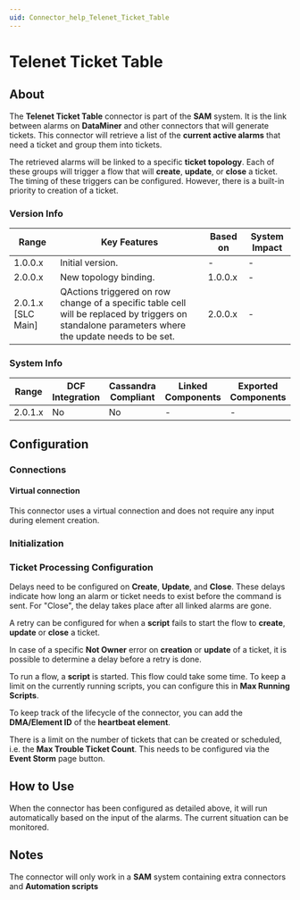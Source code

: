 ```yaml
---
uid: Connector_help_Telenet_Ticket_Table
---
```


# Telenet Ticket Table

## About

The **Telenet Ticket Table** connector is part of the **SAM** system. It is the link between alarms on **DataMiner** and other connectors that will generate tickets. This connector will retrieve a list of the **current active alarms** that need a ticket and group them into tickets.

The retrieved alarms will be linked to a specific **ticket topology**. Each of these groups will trigger a flow that will **create**, **update**, or **close** a ticket. The timing of these triggers can be configured. However, there is a built-in priority to creation of a ticket.

### Version Info

| Range | Key Features | Based on | System Impact |
|--|--|--|--|
| 1.0.0.x | Initial version. | - | - |
| 2.0.0.x | New topology binding. | 1.0.0.x | - |
| 2.0.1.x [SLC Main] | QActions triggered on row change of a specific table cell will be replaced by triggers on standalone parameters where the update needs to be set. | 2.0.0.x | - |

### System Info

| Range | DCF Integration | Cassandra Compliant | Linked Components | Exported Components |
|--|--|--|--|--|
| 2.0.1.x | No | No | - | - |

## Configuration

### Connections

#### Virtual connection

This connector uses a virtual connection and does not require any input during element creation.

### Initialization

### Ticket Processing Configuration

Delays need to be configured on **Create**, **Update**, and **Close**. These delays indicate how long an alarm or ticket needs to exist before the command is sent. For "Close", the delay takes place after all linked alarms are gone.

A retry can be configured for when a **script** fails to start the flow to **create**, **update** or **close** a ticket.

In case of a specific **Not Owner** error on **creation** or **update** of a ticket, it is possible to determine a delay before a retry is done.

To run a flow, a **script** is started. This flow could take some time. To keep a limit on the currently running scripts, you can configure this in **Max Running Scripts**.

To keep track of the lifecycle of the connector, you can add the **DMA/Element ID** of the **heartbeat element**.

There is a limit on the number of tickets that can be created or scheduled, i.e. the **Max Trouble Ticket Count**. This needs to be configured via the **Event Storm** page button.

## How to Use

When the connector has been configured as detailed above, it will run automatically based on the input of the alarms. The current situation can be monitored.

## Notes

The connector will only work in a **SAM** system containing extra connectors and **Automation scripts**
